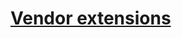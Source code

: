 # [Vendor extensions](https://source.android.com/docs/core/interaction/neural-networks/vendor-extensions)
